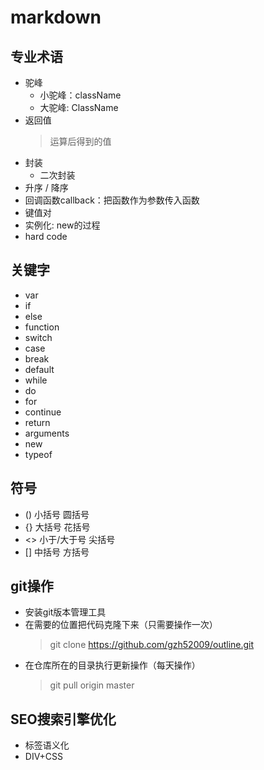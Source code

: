 # markdown

## 专业术语
* 驼峰
    * 小驼峰：className
    * 大驼峰: ClassName
* 返回值
    > 运算后得到的值
* 封装
    * 二次封装
* 升序 / 降序
* 回调函数callback：把函数作为参数传入函数
* 键值对
* 实例化: new的过程
* hard code

## 关键字
* var
* if
* else
* function
* switch
* case
* break
* default
* while
* do
* for
* continue
* return
* arguments
* new
* typeof

## 符号
* ()    小括号          圆括号
* {}    大括号          花括号
* <>    小于/大于号     尖括号
* []    中括号          方括号

## git操作
* 安装git版本管理工具
* 在需要的位置把代码克隆下来（只需要操作一次）
    > git clone https://github.com/gzh52009/outline.git
* 在仓库所在的目录执行更新操作（每天操作）
    > git pull origin master

## SEO搜索引擎优化
* 标签语义化
* DIV+CSS